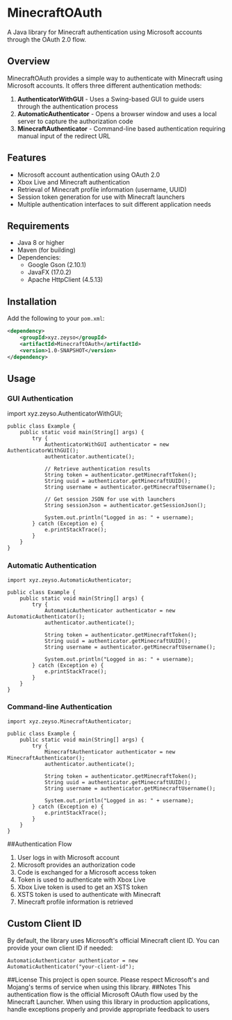 # MinecraftOAuth

A Java library for Minecraft authentication using Microsoft accounts through the OAuth 2.0 flow.

## Overview

MinecraftOAuth provides a simple way to authenticate with Minecraft using Microsoft accounts. It offers three different authentication methods:

1. **AuthenticatorWithGUI** - Uses a Swing-based GUI to guide users through the authentication process
2. **AutomaticAuthenticator** - Opens a browser window and uses a local server to capture the authorization code
3. **MinecraftAuthenticator** - Command-line based authentication requiring manual input of the redirect URL

## Features

- Microsoft account authentication using OAuth 2.0
- Xbox Live and Minecraft authentication
- Retrieval of Minecraft profile information (username, UUID)
- Session token generation for use with Minecraft launchers
- Multiple authentication interfaces to suit different application needs

## Requirements

- Java 8 or higher
- Maven (for building)
- Dependencies:
  - Google Gson (2.10.1)
  - JavaFX (17.0.2)
  - Apache HttpClient (4.5.13)

## Installation

Add the following to your `pom.xml`:

```xml
<dependency>
    <groupId>xyz.zeyso</groupId>
    <artifactId>MinecraftOAuth</artifactId>
    <version>1.0-SNAPSHOT</version>
</dependency>
```
## Usage
### GUI Authentication
import xyz.zeyso.AuthenticatorWithGUI;
```
public class Example {
    public static void main(String[] args) {
        try {
            AuthenticatorWithGUI authenticator = new AuthenticatorWithGUI();
            authenticator.authenticate();

            // Retrieve authentication results
            String token = authenticator.getMinecraftToken();
            String uuid = authenticator.getMinecraftUUID();
            String username = authenticator.getMinecraftUsername();

            // Get session JSON for use with launchers
            String sessionJson = authenticator.getSessionJson();

            System.out.println("Logged in as: " + username);
        } catch (Exception e) {
            e.printStackTrace();
        }
    }
}
```
### Automatic Authentication
```
import xyz.zeyso.AutomaticAuthenticator;

public class Example {
    public static void main(String[] args) {
        try {
            AutomaticAuthenticator authenticator = new AutomaticAuthenticator();
            authenticator.authenticate();

            String token = authenticator.getMinecraftToken();
            String uuid = authenticator.getMinecraftUUID();
            String username = authenticator.getMinecraftUsername();

            System.out.println("Logged in as: " + username);
        } catch (Exception e) {
            e.printStackTrace();
        }
    }
}
```
### Command-line Authentication
```
import xyz.zeyso.MinecraftAuthenticator;

public class Example {
    public static void main(String[] args) {
        try {
            MinecraftAuthenticator authenticator = new MinecraftAuthenticator();
            authenticator.authenticate();

            String token = authenticator.getMinecraftToken();
            String uuid = authenticator.getMinecraftUUID();
            String username = authenticator.getMinecraftUsername();

            System.out.println("Logged in as: " + username);
        } catch (Exception e) {
            e.printStackTrace();
        }
    }
}
```
##Authentication Flow
1. User logs in with Microsoft account
2. Microsoft provides an authorization code
3.  Code is exchanged for a Microsoft access token
4. Token is used to authenticate with Xbox Live
5. Xbox Live token is used to get an XSTS token
6. XSTS token is used to authenticate with Minecraft
7. Minecraft profile information is retrieved

## Custom Client ID
By default, the library uses Microsoft's official Minecraft client ID. 
You can provide your own client ID if needed:
```
AutomaticAuthenticator authenticator = new AutomaticAuthenticator("your-client-id");
```
##License
This project is open source. Please respect Microsoft's and Mojang's terms of service when using this library.
##Notes
This authentication flow is the official Microsoft OAuth flow used by the Minecraft Launcher.
When using this library in production applications, handle exceptions properly and provide appropriate feedback to users
